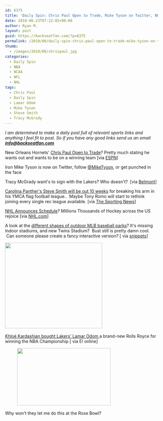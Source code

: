 ```yaml
---
id: 6375
title: 'Daily Spin: Chris Paul Open to Trade, Mike Tyson on Twitter, NHL Hockey Schedule Out'
date: 2010-06-23T07:22:02+00:00
author: Ryan M.
layout: post
guid: https://backseatfan.com/?p=6375
permalink: /2010/06/daily-spin-chris-paul-open-to-trade-mike-tyson-on-twitter-nhl-hockey-schedule-out/
thumb:
  - /images/2010/06/chrispaul.jpg
categories:
  - Daily Spin
  - NBA
  - NCAA
  - NFL
  - NHL
tags:
  - Chris Paul
  - Daily Spin
  - Lamar Odom
  - Mike Tyson
  - Steve Smith
  - Tracy McGrady
---
```


<div class="entry">
  <p>
    <em>I am determined to make a daily post full of relevant sports links and anything I feel fit to post. So if you have any good links send us an email <a href="mailto:info@backseatfan.com"><strong>info@backseatfan.com</strong></a></em>
  </p>

  <p>
    New Orleans Hornets' <a href="https://sports.espn.go.com/nba/news/story?id=5317801">Chris Paul Open to Trade</a>? Pretty much stating he wants out and wants to be on a winning team [via <a href="https://sports.espn.go.com/nba/news/story?id=5317801">ESPN</a>]
  </p>

  <p>
    Iron Mike Tyson is now on Twitter, follow <a href="https://twitter.com/MikeTyson">@MikeTyson</a>, or get punched in the face
  </p>

  <p>
    Tracy McGrady want's to sign with the Lakers? Who doesn't?  [via <a href="https://www.belmont.com/sports-news/tracy-mcgrady-wants-to-sign-with-the-los-angeles-lakers-1003309/">Belmont</a>]
  </p>

  <p>
    <a href="https://www.sportingnews.com/blog/The_Trenches/entry/view/69560/steve-smith-update-out-10-weeks">Carolina Panther's Steve Smith will be out 10 weeks</a> for breaking his arm in his YMCA flag football league..  Maybe Tony Romo will start to rethink joining every single rec league available. [via <a href="https://www.sportingnews.com/blog/The_Trenches/entry/view/69560/steve-smith-update-out-10-weeks">The Sporting News</a>]
  </p>

  <p>
    <a href="https://www.nhl.com/ice/schedulebyseason.htm">NHL Announces Schedule</a>? Millions Thousands of Hockey across the US rejoice [via <a href="https://www.nhl.com/ice/schedulebyseason.htm">NHL.com</a>]
  </p>

  <p>
    A look at the <a href="https://snippets.com/how-different-are-major-league-baseball-fields.htm  ">different shapes of outdoor MLB baseball parks</a>? It's missing Indoor stadiums, and new Twins Stadium?  Bust still is pretty damn cool.  Can someone please create a fancy interactive version? [ via <a href="https://snippets.com/how-different-are-major-league-baseball-fields.htm">snippets</a>]
  </p>

  <p>
    <a href="/images/2010/06/baseball-stadium-sizes.jpg"><img class="size-full wp-image-6387 alignnone" title="baseball-stadium-sizes" src="/images/2010/06/baseball-stadium-sizes.jpg" alt="" width="320" height="281" srcset="/images/2010/06/baseball-stadium-sizes.jpg 400w, /images/2010/06/baseball-stadium-sizes-300x263.jpg 300w" sizes="(max-width: 320px) 100vw, 320px" /></a>
  </p>

  <p>
    <a href="https://www.usmagazine.com/celebritynews/news/khloe-kardashian-buys-lamar-odom-a-rolls-royce-for-lakers-win-2010226">Khloé Kardashian bought Lakers' Lamar Odom </a>a brand-new Rolls Royce for winning the NBA Championship [ via E! online]
  </p><figure id="attachment_6388" style="width: 308px" class="wp-caption alignnone">

<a href="/images/2010/06/2010-Rolls-Royce-Phantom-Drophead-Coupe02-440x268.jpg"><img class="size-full wp-image-6388  " title="2010-Rolls-Royce-Phantom-Drophead-Coupe02-440x268" src="/images/2010/06/2010-Rolls-Royce-Phantom-Drophead-Coupe02-440x268.jpg" alt="" width="308" height="188" srcset="/images/2010/06/2010-Rolls-Royce-Phantom-Drophead-Coupe02-440x268.jpg 440w, /images/2010/06/2010-Rolls-Royce-Phantom-Drophead-Coupe02-440x268-300x182.jpg 300w" sizes="(max-width: 308px) 100vw, 308px" /></a><figcaption class="wp-caption-text"> </figcaption></figure>

  <p>
    Why won't they let me do this at the Rose Bowl?
  </p>

  <p>
  </p>

  <p>
    <span style="font-size: xx-small;"><br /> </span>
  </p>
</div>
